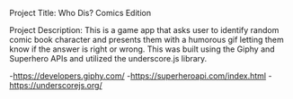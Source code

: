 Project Title: Who Dis? Comics Edition

Project Description: This is a game app that asks user to identify random comic book character and presents them with a humorous gif letting them know if the answer is right or wrong.
This was built using the Giphy and Superhero APIs and utilized the underscore.js library.

-https://developers.giphy.com/
-https://superheroapi.com/index.html
-https://underscorejs.org/
